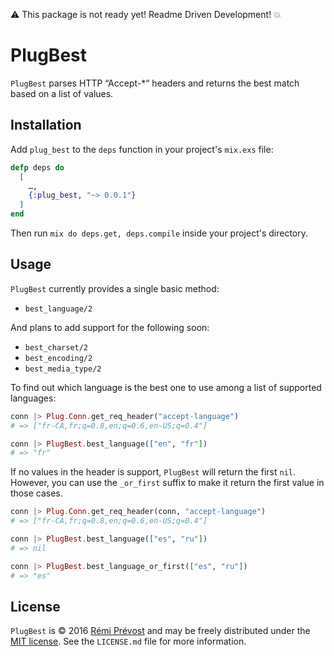 :warning: This package is not ready yet! Readme Driven Development! :boom:

PlugBest
==========

`PlugBest` parses HTTP “Accept-*“ headers and returns the best match based on a list of values.

Installation
------------

Add `plug_best` to the `deps` function in your project's `mix.exs` file:

```elixir
defp deps do
  [
    …,
    {:plug_best, "~> 0.0.1"}
  ]
end
```

Then run `mix do deps.get, deps.compile` inside your project's directory.

Usage
-----

`PlugBest` currently provides a single basic method:

* `best_language/2`

And plans to add support for the following soon:

* `best_charset/2`
* `best_encoding/2`
* `best_media_type/2`

To find out which language is the best one to use among a list of supported languages:

```elixir
conn |> Plug.Conn.get_req_header("accept-language")
# => ["fr-CA,fr;q=0.8,en;q=0.6,en-US;q=0.4"]

conn |> PlugBest.best_language(["en", "fr"])
# => "fr"
```

If no values in the header is support, `PlugBest` will return the first `nil`. However,
you can use the `_or_first` suffix to make it return the first value in those cases.

```elixir
conn |> Plug.Conn.get_req_header(conn, "accept-language")
# => ["fr-CA,fr;q=0.8,en;q=0.6,en-US;q=0.4"]

conn |> PlugBest.best_language(["es", "ru"])
# => nil

conn |> PlugBest.best_language_or_first(["es", "ru"])
# => "es"
```

License
-------

`PlugBest` is © 2016 [Rémi Prévost](http://exomel.com) and may be
freely distributed under the [MIT license](https://github.com/remiprev/plug_best/blob/master/LICENSE.md). See the
`LICENSE.md` file for more information.
